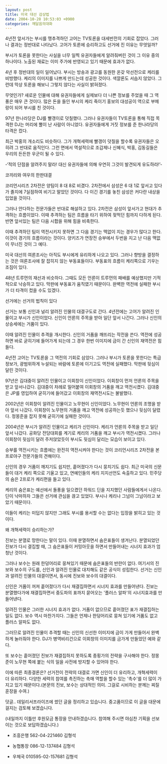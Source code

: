 ```yaml
---
layout: post
title: 미국 대선 감상법
date: 2004-10-28 10:53:03 +0900
categories: 깨달음의대화
---
```

4년전 앞서가는 부시를 맹추격하던 고어는 TV토론을 대세반전의 기회로 잡았다. 그러나 결과는 정반대로 나타났다. 고어가 토론에 승리하고도 선거에 진 이유는 무엇일까?
  

  
부시가 토론을 못한다는 사실을 너무 일찍 유권자들에게 알려줘버린 것이 그 이유 중의 하나이다. 노출된 재료는 이미 주가에 반영되고 있기 때문에 효과가 없다.
  

  
4년 후 정반대의 일이 일어났다. 부시는 방송과 광고를 동원한 온갖 악선전으로 케리를 비방했다. 케리의 이미지를 나쁘게 만드는데 성공한 것이다. 색깔론도 서슴지 않았다. 그런데 막상 토론을 해보니 그렇지 않다는 사실이 밝혀졌다.
  

  
무엇인가? 새로운 인물에 대해 유권자들에게 실제보다 더 나쁜 정보를 주었을 때 그 역풍은 매우 큰 것이다. 많은 돈을 들인 부시의 케리 죽이기 홍보의 대성공이 역으로 부메랑이 되어 부시를 친 것이다.
  

  
97년 한나라당은 DJ를 빨갱이로 덧칠했다. 그러나 유권자들이 TV토론을 통해 직접 목격한 DJ는 머리에 뿔이 난 사람이 아니었다. 유권자들에게 거짓 정보를 준 한나라당의 타격은 컸다.
  

  
최근 박홍의 개소리도 비슷하다. 그가 개혁세력에 빨갱이 덧칠을 할수록 유권자들은 오히려 그 반대로 움직인다. 그런 면에서 역설적으로 조갑제나 신혜식, 박홍, 김동길들은 우리의 든든한 우군이 될 수 있다.
  

  
-‘적의 단점을 알려주지 말라! 대신 유권자들에 의해 우연히 그것이 발견되게 유도하라!’-
  

  
코끼리와 여우의 한판대결
  
코리언시리즈 2차전은 양팀이 8 대 8로 비겼다. 2차전에서 삼성은 6 대 1로 앞서고 있다가 졸지에 7실점하여 비기고 말았던 것이다. 다 이긴 경기를 놓친 삼성은 커다란 내상을 입었을 것이다.
  

  
그러나 안다하는 전문가들은 반대로 해설하고 있다. 2차전은 삼성이 앞서가고 현대가 추격하는 흐름이었다. 이때 추격하는 팀은 흐름을 타기 위하여 젖먹던 힘까지 다하게 된다. 반면 앞서있는 팀은 다음 시합을 위해 힘을 비축한다.
  

  
이때 추격하던 팀이 역전시키지 못하면 그 다음 경기는 맥없이 지는 경우가 많다고 한다. 이것이 경기의 흐름이라는 것이다. 양키즈가 연장전 승부에서 두번을 지고 난 다음 맥없이 무너진 것이 그 예다.
  

  
미국 대선의 여론조사는 아직도 부시에게 유리하게 나오고 있다. 그러나 향방을 결정하는 것은 여론조사에 잘 잡히지 않는 부동표들이다. 부동표의 흐름이 케리쪽으로 기우는 조짐이 있다.
  

  
48년 트루먼의 재선과 비슷하다. 그때도 모든 언론이 트루먼의 패배를 예상했지만 기적적으로 낙승하고 있다. 막판에 부동표가 움직였기 때문이다. 완벽한 역전에 실패한 부시가 더 타격이 컸을 수도 있겠다.
  

  
선거에는 선거의 법칙이 있다
  
선거는 보통 신인과 널리 알려진 인물의 대결구도로 간다. 4년전에는 고어가 알려진 인물이고 부시가 신인이었다. 신인이 언론의 주목을 받아 일단 앞서 나간다. 그러나 신인의 상승세에는 거품이 있다.
  

  
이때 알려진 인물이 추격을 개시한다. 신인의 거품을 깨뜨리는 작전을 쓴다. 역전에 성공하면 바로 굳히기에 들어가게 되는데 그 경우 한번 이미지에 금이 간 신인의 재역전은 힘들다.
  

  
4년전 고어는 TV토론을 그 역전의 기회로 삼았다. 그러나 부시가 토론을 못한다는 특급 정보가, 광범위하게 누설되는 바람에 토론에 이기고도 역전에 실패했다. 막판에 뒷심이 달린 것이다.
  

  
97년은 김대중이 알려진 인물이고 이회창이 신인이었다. 이회창이 먼저 언론의 주목을 받고 앞서나갔다. 김대중이 차례로 밀어붙여 이회창의 거품을 깨고 역전시켰다. 김대중은 JP를 영입하여 굳히기에 들어갔고 이회창의 재역전시도는 불발했다.
  

  
2002년은 이회창이 알려진 인물이고 노무현이 신인이었다. 노무현이 언론의 조명을 받아 앞서 나갔다. 이회창이 노무현의 거품을 깨고 역전에 성공하는듯 했으나 뒷심이 달렸다. 정몽준을 잡지 못해 굳히기에 실패한 것이다.
  

  
2004년은 부시가 알려진 인물이고 케리가 신인이다. 케리가 언론의 주목을 받고 일단 앞서 나갔다. 공화당 전당대회를 계기로 케리의 거품을 깨고 부시가 역전시켰다. 그러나 이회창이 뒷심이 달려 주저앉았듯이 부시도 뒷심이 달리는 모습이 보이고 있다.
  

  
승부를 역전시키는 흐름에는 완전히 역전시켜야 한다는 것이 코리언시리즈 2차전을 본 프로야구 전문가들의 견해이다.
  

  
신인의 경우 거품이 깨지기도 쉽지만, 흩어졌다가 다시 뭉치기도 쉽다. 최근 미국의 신문들이 대거 케리 쪽으로 기울고 있고, 연예인들의 케리 지지선언도 속출하고 있다. 민주당의 숨은 2프로가 케리편을 들고 있다.
  

  
케리의 숨은표는 예선에서 돌풍을 일으켰던 하워드 딘을 지지했던 사람들에게서 나온다. 딘이 낙마하자 그들은 선거에 관심을 끊고 있었다. 부시나 케리나 그넘이 그넘이라고 보았기 때문이다.
  

  
이들이 케리는 미덥지 않지만 그래도 부시를 용서할 수는 없다는 입장을 밝히고 있는 것이다.
  

  
왜 개혁세력이 승리하는가?
  
진보는 분열로 망한다는 말이 있다. 이때 분열하면서 숨은표들이 생겨난다. 분열되었던 진보가 다시 결집할 때, 그 숨은표들이 커밍아웃을 하면서 만들어내는 시너지 효과가 엄청난 것이다.
  

  
그러나 보수는 원래 한덩어리로 뭉쳐있기 때문에 숨은표들의 반란이 없다. 여기서의 진보와 보수의 구도를, 신인과 알려진 인물로 대치해도 같은 공식이 성립한다. 선거는 신인과 알려진 인물의 대결이면서, 동시에 진보와 보수의 대결이다.
  

  
신인은 거품이 꺼져 흩어졌다가 다시 재결집하면서 시너지 효과를 만들어낸다. 진보는 분열했다가에 재결집하면서 중도파의 표까지 묻어오는 '플러스 알파'의 시너지효과를 만들어낸다.
  

  
알려진 인물은 그러한 시너지 효과가 없다. 거품이 없으므로 흩어졌던 표가 재결집하는 일도 없다. 보수 역시 마찬가지다. 그들은 언제나 한덩어리로 뭉쳐 있기에 거품도 없고 플러스 알파도 없다.
  

  
그러므로 알려진 인물이 추격할 때는 신인의 신선한 이미지에 금이 가게 만들어서 완벽하게 눌러줘야 한다. DJ가 병역비리건으로 이회창의 이미지를 금가게 만들었던 예와 같다.
  

  
또 보수는 흩어졌던 진보가 재결집하지 못하도록 종횡가의 전략을 구사해야 한다. 정몽준이 노무현 쪽에 붙는 식의 일을 사전에 방지할 수 있어야 한다.
  

  
이에 따른 최종결론은? 선거전이 전략의 대결로 가면 신인이 더 유리하고, 개혁세력이 더 유리하다. 다양한 세력의 참여를 촉진하는 촉매 역할을 할수 있는 '촉수'를 더 많이 가지고 있기 때문이다.(본문의 진보, 보수는 상대적인 의미. 그걸로 시비하는 분께는 찌질훈장을 수여.)
  

  
덧글.. 데일리서프라이즈에 썼던 글을 정리하고 있습니다. 중고품이므로 이 글을 대문에 걸지는 검토해 보겠습니다.
  

  
(내일까지 이틀만 후원모금 통장을 안내하겠습니다. 참여해 주시면 야심찬 기획을 선보이는 것으로 보답하겠습니다.)
  

  
- 조흥은행 562-04-221460 김형석
  
- 농협통장 086-12-137484 김형석
  
- 우체국 010595-02-157681 김형석